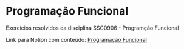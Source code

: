 # Programação Funcional

Exercícios resolvidos da disciplina SSC0906 - Programção Funcional

Link para Notion com conteúdo: [Programação Funcional](https://www.notion.so/Programa-o-Funcional-c10169098bca44bdb7c94d2eba23813a)


